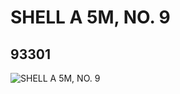 # SHELL A 5M, NO. 9
## 93301
![SHELL A 5M, NO. 9](https://lc-www-live-s.legocdn.com/media/bricks/5/2/4632653.jpg)